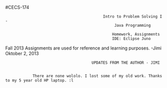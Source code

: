 #CECS-174

                                               Intro to Problem Solving I -
                                                    Java Programming

                                                   Homework, Assignments
                                                   IDE: Eclipse Juno

Fall 2013
Assignments are used for reference and learning purposes.
-Jimi Oktober 2, 2013

                                          UPDATES FROM THE AUTHOR - JIMI


                There are none wololo. I lost some of my old work. Thanks to my 5 year old HP laptop. :l
